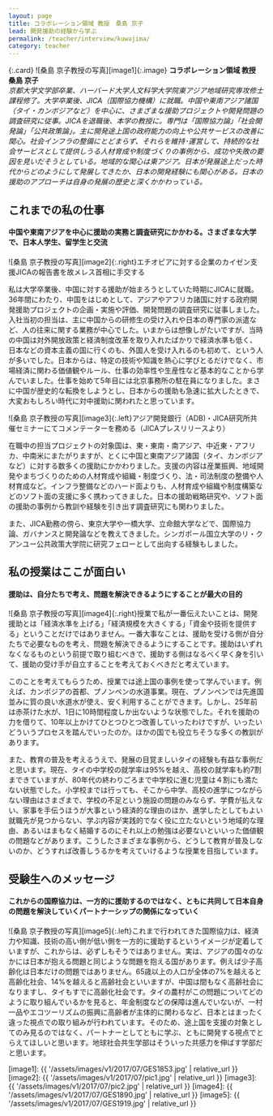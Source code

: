 ```yaml
---
layout: page
title: コラボレーション領域 教授　桑島 京子
lead: 開発援助の経験から学ぶ
permalink: /teacher/interview/kuwajima/
category: teacher
---
```


{:.card}
![桑島 京子教授の写真][image1]{:.image}
**コラボレーション領域 教授　桑島 京子**  
*京都大学文学部卒業、ハーバード大学人文科学大学院東アジア地域研究専攻修士課程修了。大学卒業後、JICA（国際協力機構）に就職。中国や東南アジア諸国（タイ・カンボジアなど）を中心に、さまざまな援助プロジェクトや開発問題の調査研究に従事。JICAを退職後、本学の教授に。専門は「国際協力論」「社会開発論」「公共政策論」。主に開発途上国の政府能力の向上や公共サービスの改善に関心。社会インフラの整備にとどまらず、それらを維持･運営して、持続的な社会サービスとして提供しうる人材育成や制度づくりの事例から、成功や失敗の要因を見いだそうとしている。地域的な関心は東アジア。日本が発展途上だった時代からどのようにして発展してきたか、日本の開発経験にも関心がある。日本の援助のアプローチは自身の発展の歴史と深くかかわっている。*


## これまでの私の仕事

#### 中国や東南アジアを中心に援助の実務と調査研究にかかわる。さまざまな大学で、日本人学生、留学生と交流

![桑島 京子教授の写真][image2]{:.right}エチオピアに対する企業のカイゼン支援JICAの報告書を故メレス首相に手交する

私は大学卒業後、中国に対する援助が始まろうとしていた時期にJICAに就職。36年間にわたり、中国をはじめとして、アジアやアフリカ諸国に対する政府開発援助プロジェクトの企画・実施や評価、開発問題の調査研究に従事しました。入社当初の担当は、主に中国からの研修生の受け入れや日本の専門家の派遣など、人の往来に関する業務が中心でした。いまからは想像しがたいですが、当時の中国は対外開放政策と経済制度改革を取り入れたばかりで経済水準も低く、日本などの資本主義の国に行くのも、外国人を受け入れるのも初めて、という人が多いでした。日本からは、特定の技術や知識を熱心に学びとるだけでなく、市場経済に関わる価値観やルール、仕事の効率性や生産性など基本的なことから学んでいました。仕事を始めて5年目には北京事務所の駐在員になりました。まさに中国が歴史的な転換をしようとし、日本からの援助も急速に拡大したときで、大変おもしろい時代に対中援助に関われたと思っています。

![桑島 京子教授の写真][image3]{:.left}アジア開発銀行（ADB)・JICA研究所共催セミナーにてコメンテーターを務める（JICAプレスリリースより）

在職中の担当プロジェクトの対象国は、東・東南・南アジア、中近東・アフリカ、中南米にまたがりますが、とくに中国と東南アジア諸国（タイ、カンボジアなど）に対する数多くの援助にかかわりました。支援の内容は産業振興、地域開発やまちづくりのための人材育成や組織・制度づくり、法・司法制度の整備や人材育成など。インフラ整備などのハード面よりも、人材育成や組織や制度構築などのソフト面の支援に多く携わってきました。日本の援助戦略研究や、ソフト面の援助の事例から教訓や経験を引き出す調査研究にも関わりました。

また、JICA勤務の傍ら、東京大学や一橋大学、立命館大学などで、国際協力論、ガバナンスと開発論などを教えてきました。シンガポール国立大学のリ・クアンユー公共政策大学院に研究フェローとして出向する経験もしました。

## 私の授業はここが面白い

#### 援助は、自分たちで考え、問題を解決できるようにすることが最大の目的

![桑島 京子教授の写真][image4]{:.right}授業で私が一番伝えたいことは、開発援助とは「経済水準を上げる」「経済規模を大きくする」「資金や技術を提供する」ということだけではありません。一番大事なことは、援助を受ける側が自分たちで必要なものを考え、問題を解決できるようにすることです。援助はいずれなくなるものという前提で取り組むべきで、援助する側はなるべく早く身を引いて、援助の受け手が自立することを考えておくべきだと考えています。

このことを考えてもらうため、授業では途上国の事例を使って学んでいます。例えば、カンボジアの首都、プノンペンの水道事業。現在、プノンペンでは先進国並みに質の良い水道水が使え、安く利用することができます。しかし、25年前は赤茶けた水が、1日に10時間程度しか出ないような状態でした。それを援助の力を借りて、10年以上かけてひとつひとつ改善していったわけですが、いったいどういうプロセスを踏んでいったのか。ほかの国でも役立ちそうな多くの教訓があります。

また、教育の普及を考えるうえで、発展の目覚ましいタイの経験も有益な事例だと思います。現在、タイの中学校の就学率は95%を越え、高校の就学率も約7割まできていますが、80年代の終わりごろまで中学校に進む児童は４割にも満たない状態でした。小学校までは行っても、そこから中学、高校の進学につながらない理由はさまざまで、学校の不足という施設の問題のみならず、学費が払えない、家事を手伝うほうが大事という経済的な理由のほか、進学したとしてもよい就職先が見つからない、学ぶ内容が実践的でなく役に立たないという地域的な理由、あるいはまもなく結婚するのにそれ以上の勉強は必要ないといいった価値観の問題などがあります。こうしたさまざまな事例から、どうして教育が普及しないのか、どうすれば改善しうるかを考えていけるような授業を目指しています。

## 受験生へのメッセージ

#### これからの国際協力は、一方的に援助するのではなく、ともに共同して日本自身の問題を解決していくパートナーシップの関係になっていく

![桑島 京子教授の写真][image5]{:.left}これまで行われてきた国際協力は、経済力や知識、技術の高い側が低い側を一方的に援助するというイメージが定着していますが、これからは、必ずしもそうではありません。実は、アジアの国々のなかには日本が抱える問題と同じような問題を抱える国があります。例えば少子高齢化は日本だけの問題ではありません。65歳以上の人口が全体の7%を越えると高齢化社会、14%を越えると高齢社会といいますが、中国は間もなく高齢社会になりますし、タイもすでに高齢化社会です。タイの農村がこの問題についてどのように取り組んでいるかを見ると、年金制度などの保障は進んでいないが、一村一品やエコツーリズムの振興に高齢者が主体的に関わるなど、日本とはまったく違った視点での取り組みが行われています。そのため、途上国を支援の対象としてのみ見るのではなく、パートナーとしてともに学ぶ、ともに開発する視点でとらえてほしいと思います。地球社会共生学部はそういった共感力を伸ばす学部だと思います。

[image1]: {{ '/assets/images/v1/2017/07/GES1853.jpg' | relative_url }}
[image2]: {{ '/assets/images/v1/2017/07/pic1.jpg' | relative_url }}
[image3]: {{ '/assets/images/v1/2017/07/pic2.jpg' | relative_url }}
[image4]: {{ '/assets/images/v1/2017/07/GES1890.jpg' | relative_url }}
[image5]: {{ '/assets/images/v1/2017/07/GES1919.jpg' | relative_url }}
